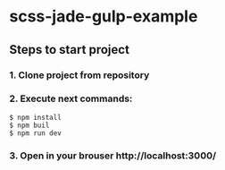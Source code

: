 # scss-jade-gulp-example
## Steps to start project
### 1. Clone project from repository
### 2. Execute next commands:
```
$ npm install
$ npm buil
$ npm run dev
```
### 3. Open in your brouser http://localhost:3000/